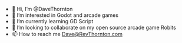 - 👋 Hi, I’m @DaveThornton
- 👀 I’m interested in Godot and arcade games
- 🌱 I’m currently learning GD Script
- 💞️ I’m looking to collaborate on my open source arcade game Robits
- 📫 How to reach me Dave@RevThornton.com

<!---
DaveThornton/DaveThornton is a ✨ special ✨ repository because its `README.md` (this file) appears on your GitHub profile.
You can click the Preview link to take a look at your changes.
--->
